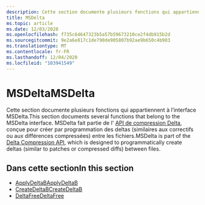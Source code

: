 ```yaml
---
description: Cette section documente plusieurs fonctions qui appartiennent à l’interface MSDelta.
title: MSDelta
ms.topic: article
ms.date: 12/03/2020
ms.openlocfilehash: f735c64647323b5a57b59673210ce2f4db915b2d
ms.sourcegitcommit: 9e2a6e817c1de790de905807b92ae9b650c4b903
ms.translationtype: MT
ms.contentlocale: fr-FR
ms.lasthandoff: 12/04/2020
ms.locfileid: "103941549"
---
```

# <a name="msdelta"></a><span data-ttu-id="493f3-103">MSDelta</span><span class="sxs-lookup"><span data-stu-id="493f3-103">MSDelta</span></span>

<span data-ttu-id="493f3-104">Cette section documente plusieurs fonctions qui appartiennent à l’interface MSDelta.</span><span class="sxs-lookup"><span data-stu-id="493f3-104">This section documents several functions that belong to the MSDelta interface.</span></span> <span data-ttu-id="493f3-105">MSDelta fait partie de l' [API de compression Delta](/previous-versions/bb417345(v=msdn.10)), conçue pour créer par programmation des deltas (similaires aux correctifs ou aux différences compressées) entre les fichiers.</span><span class="sxs-lookup"><span data-stu-id="493f3-105">MSDelta is part of the [Delta Compression API](/previous-versions/bb417345(v=msdn.10)), which is designed to programmatically create deltas (similar to patches or compressed diffs) between files.</span></span>

## <a name="in-this-section"></a><span data-ttu-id="493f3-106">Dans cette section</span><span class="sxs-lookup"><span data-stu-id="493f3-106">In this section</span></span>

- [<span data-ttu-id="493f3-107">ApplyDeltaB</span><span class="sxs-lookup"><span data-stu-id="493f3-107">ApplyDeltaB</span></span>](msdelta-applydeltab.md)
- [<span data-ttu-id="493f3-108">CreateDeltaB</span><span class="sxs-lookup"><span data-stu-id="493f3-108">CreateDeltaB</span></span>](msdelta-createdeltab.md)
- [<span data-ttu-id="493f3-109">DeltaFree</span><span class="sxs-lookup"><span data-stu-id="493f3-109">DeltaFree</span></span>](msdelta-deltafree.md)

